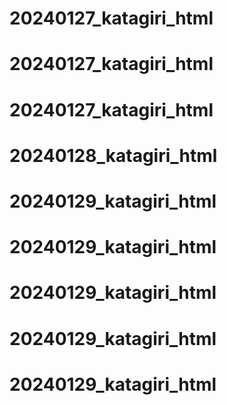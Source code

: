 # 20240127_katagiri_html
# 20240127_katagiri_html
# 20240127_katagiri_html
# 20240128_katagiri_html
# 20240129_katagiri_html
# 20240129_katagiri_html
# 20240129_katagiri_html
# 20240129_katagiri_html
# 20240129_katagiri_html
